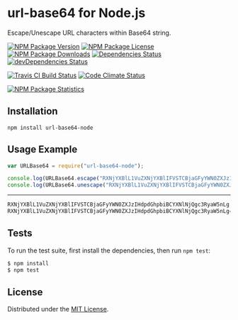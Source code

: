 # url-base64 for Node.js

Escape/Unescape URL characters within Base64 string.

[![NPM Package Version][npm-package-version-badge]][npm-package-url]
[![NPM Package License][npm-package-license-badge]][npm-package-license-url]
[![NPM Package Downloads][npm-package-downloads-badge]][npm-package-url]
[![Dependencies Status][dependencies-status-badge]][dependencies-status-page-url]
[![devDependencies Status][devDependencies-status-badge]][devDependencies-status-page-url]

[![Travis CI Build Status][travis-ci-build-status-badge]][travis-ci-build-status-page-url]
[![Code Climate Status][code-climate-status-badge]][code-climate-status-page-url]

[![NPM Package Statistics][npm-package-statistics-badge]][npm-package-url]

## Installation

`npm install url-base64-node`

## Usage Example

```javascript
var URLBase64 = require("url-base64-node");

console.log(URLBase64.escape("RXNjYXBlL1VuZXNjYXBlIFVSTCBjaGFyYWN0ZXJzIHdpdGhpbiBCYXNlNjQgc3RyaW5nLg=="));
console.log(URLBase64.unescape("RXNjYXBlL1VuZXNjYXBlIFVSTCBjaGFyYWN0ZXJzIHdpdGhpbiBCYXNlNjQgc3RyaW5nLg"));
```

***

```javascript
RXNjYXBlL1VuZXNjYXBlIFVSTCBjaGFyYWN0ZXJzIHdpdGhpbiBCYXNlNjQgc3RyaW5nLg
RXNjYXBlL1VuZXNjYXBlIFVSTCBjaGFyYWN0ZXJzIHdpdGhpbiBCYXNlNjQgc3RyaW5nLg==
```

## Tests

To run the test suite, first install the dependencies, then run `npm test`:

```bash
$ npm install
$ npm test
```

## License

Distributed under the [MIT License](LICENSE).

[npm-package-url]: https://npmjs.org/package/url-base64-node

[npm-package-version-badge]: https://img.shields.io/npm/v/url-base64-node.svg?style=flat-square

[npm-package-license-badge]: https://img.shields.io/npm/l/url-base64-node.svg?style=flat-square
[npm-package-license-url]: http://opensource.org/licenses/MIT

[npm-package-downloads-badge]: https://img.shields.io/npm/dm/url-base64-node.svg?style=flat-square

[dependencies-status-badge]: https://david-dm.org/AnatoliyGatt/url-base64-node.svg?style=flat-square
[dependencies-status-page-url]: https://david-dm.org/AnatoliyGatt/url-base64-node#info=dependencies

[devDependencies-status-badge]: https://david-dm.org/AnatoliyGatt/url-base64-node/dev-status.svg?style=flat-square
[devDependencies-status-page-url]: https://david-dm.org/AnatoliyGatt/url-base64-node#info=devDependencies

[node-version-badge]: https://img.shields.io/node/v/url-base64-node.svg?style=flat-square
[node-downloads-page-url]: https://nodejs.org/download/

[travis-ci-build-status-badge]: https://img.shields.io/travis/AnatoliyGatt/url-base64-node.svg?style=flat-square
[travis-ci-build-status-page-url]: https://travis-ci.org/AnatoliyGatt/url-base64-node

[code-climate-status-badge]: https://img.shields.io/codeclimate/github/AnatoliyGatt/url-base64-node.svg?style=flat-square
[code-climate-status-page-url]: https://codeclimate.com/github/AnatoliyGatt/url-base64-node

[npm-package-statistics-badge]: https://nodei.co/npm/url-base64-node.png?downloads=true&downloadRank=true&stars=true